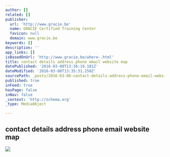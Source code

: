 ```yaml
---
author: []
related: []
publisher:
  url: 'http://www.gracie.be'
  name: GRACIE Certified Training Center
  favicon: null
  domain: www.gracie.be
keywords: []
description: ''
app_links: []
isBasedOnUrl: 'http://www.gracie.be/where-.html'
title: contact details address phone email website map
datePublished: '2016-03-08T13:36:19.181Z'
dateModified: '2016-03-08T13:35:31.250Z'
sourcePath: _posts/2016-03-08-contact-details-address-phone-email-website-map.md
published: true
inFeed: true
hasPage: false
inNav: false
_context: 'http://schema.org'
_type: MediaObject

---
```

<article style=""><h1>contact details address phone email website map</h1><img src="http://nebula.wsimg.com/3d330880e72dbc1b1b8730514c1d5612?AccessKeyId=4A87CEA24BCD93724329&amp;disposition=0&amp;alloworigin=1" /></article>